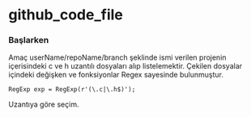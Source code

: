 # github_code_file

### Başlarken

Amaç userName/repoName/branch şeklinde ismi verilen projenin içerisindeki c ve h uzantılı dosyaları alıp listelemektir. Çekilen dosyalar içindeki değişken ve fonksiyonlar Regex sayesinde bulunmuştur. 

```
RegExp exp = RegExp(r'(\.c|\.h$)');
```
Uzantıya göre seçim.
